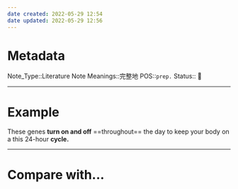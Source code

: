 ```yaml
---
date created: 2022-05-29 12:54
date updated: 2022-05-29 12:56
---
```


# Metadata

Note_Type::Literature Note
Meanings::完整地
POS::`prep.`
Status:: 👶

---

# Example

These genes **turn on and off** ==throughout== the day to keep your body on a this 24-hour **cycle.**

---

# Compare with...
